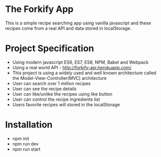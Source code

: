 # The Forkify App

This is a simple recipe searching app using vanilla javascript and these recipes come from a real API and data stored in localStorage.

# Project Specification

- Using modern javascript ES6, ES7, ES8, NPM, Babel and Webpack
- Using a real world API - http://forkify-api.herokuapp.com/
- This project is using a widely used and well known architecture called the Model-View-Controller(MVC) architecture
- User can search over 1 million recipes
- User can see the recipe details
- User can like/unlike the recipes using like button
- User can control the recipe ingredients list
- Users favorite recipes will stored in the localStorage

# Installation

- npm init
- npm run dev
- npm run start
